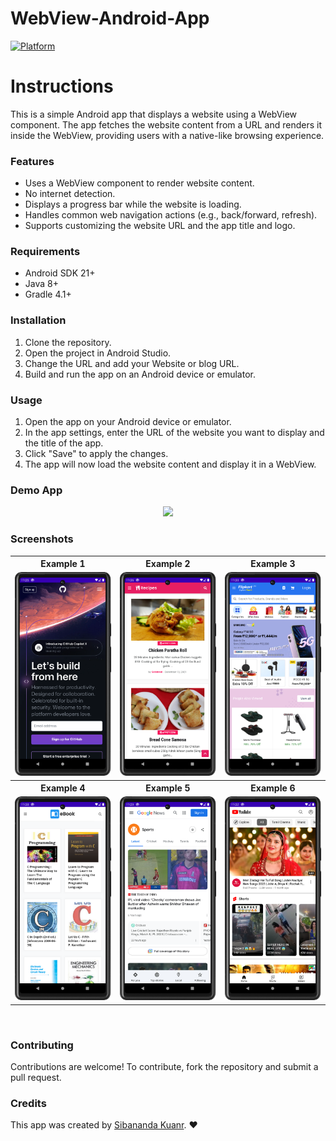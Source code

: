 # WebView-Android-App
[![Platform](https://img.shields.io/badge/platform-Android-yellow.svg)](https://www.android.com)

# Instructions 

<p>This is a simple Android app that displays a website using a WebView component. The app fetches the website content from a URL and renders it inside the WebView, providing users with a native-like browsing experience.</p>
<h3>Features</h3>
<ul>
    <li>Uses a WebView component to render website content.</li>
    <li>No internet detection.</li>
    <li>Displays a progress bar while the website is loading.</li>
    <li>Handles common web navigation actions (e.g., back/forward, refresh).</li>
    <li>Supports customizing the website URL and the app title and logo.</li>
</ul>
<h3>Requirements</h3>
<ul>
    <li>Android SDK 21+</li>
    <li>Java 8+</li>
    <li>Gradle 4.1+</li>
</ul>
<h3>Installation</h3>
<ol>
    <li>Clone the repository.</li>
    <li>Open the project in Android Studio.</li>
    <li>Change the URL and add your Website or blog URL.</li>
    <li>Build and run the app on an Android device or emulator.</li>
</ol>
<h3>Usage</h3>
<ol>
    <li>Open the app on your Android device or emulator.</li>
    <li>In the app settings, enter the URL of the website you want to display and the title of the app.</li>
    <li>Click &quot;Save&quot; to apply the changes.</li>
    <li>The app will now load the website content and display it in a WebView.</li>
</ol>
<h3>Demo App</h3>
<p align="center">
  <a href="https://drive.google.com/file/d/1DMwO_yz_G0MJP_jL-1jLmRDA8-vkDVKJ/view?usp=share_link">
    <img src="https://www.inspirefm.org/wp-content/uploads/button-apk.png" height="100">
  </a>
</p>
<h3>Screenshots</h3>
<table style="width:100%">
  <tr>
    <th>Example 1</th>
    <th>Example 2</th>
    <th>Example 3</th>
  </tr>
  <tr>
    <td><img src="screenshots/Screenshot_github.png"/></td>
    <td><img src="screenshots/Screenshot_food.png"/></td>
    <td><img src="screenshots/Screenshot_flipkart.png"/></td>
  </tr>
  <tr>
    <th>Example 4</th>
    <th>Example 5</th>
    <th>Example 6</th>
  </tr>
  <tr>
    <td><img src="screenshots/Screenshot_ebook.png"/></td>
    <td><img src="screenshots/Screenshot_news.png"/></td>
    <td><img src="screenshots/Screenshot_youtube.png"/></td>
  </tr>
 
</table>
<br>
<h3>Contributing</h3>
<p>Contributions are welcome! To contribute, fork the repository and submit a pull request.</p>
<h3>Credits</h3>
<p>This app was created by <a href="https://github.com/SibanandaKuanr">Sibananda Kuanr</a>. ❤️</p>
